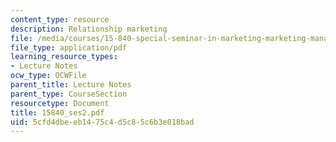 ```yaml
---
content_type: resource
description: Relationship marketing
file: /media/courses/15-840-special-seminar-in-marketing-marketing-management-spring-2004/5cfd4dbeeb1475c4d5c85c6b3e018bad_15840_ses2.pdf
file_type: application/pdf
learning_resource_types:
- Lecture Notes
ocw_type: OCWFile
parent_title: Lecture Notes
parent_type: CourseSection
resourcetype: Document
title: 15840_ses2.pdf
uid: 5cfd4dbe-eb14-75c4-d5c8-5c6b3e018bad
---
```

